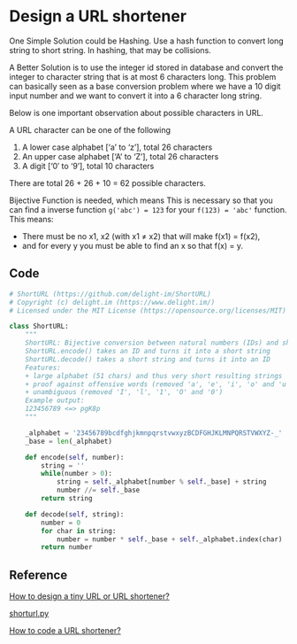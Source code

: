 # Design a URL shortener

One Simple Solution could be Hashing. Use a hash function to convert long string to short string. In hashing, that may be collisions.

A Better Solution is to use the integer id stored in database and convert the integer to character string that is at most 6 characters long. This problem can basically seen as a base conversion problem where we have a 10 digit input number and we want to convert it into a 6 character long string.

Below is one important observation about possible characters in URL.

A URL character can be one of the following
1) A lower case alphabet [‘a’ to ‘z’], total 26 characters
2) An upper case alphabet [‘A’ to ‘Z’], total 26 characters
3) A digit [‘0′ to ‘9’], total 10 characters

There are total 26 + 26 + 10 = 62 possible characters.

Bijective Function is needed, which means This is necessary so that you can find a inverse function `g('abc') = 123` for your `f(123) = 'abc'` function. This means:

* There must be no x1, x2 (with x1 ≠ x2) that will make f(x1) = f(x2),
* and for every y you must be able to find an x so that f(x) = y.
  
## Code

```python
# ShortURL (https://github.com/delight-im/ShortURL)
# Copyright (c) delight.im (https://www.delight.im/)
# Licensed under the MIT License (https://opensource.org/licenses/MIT)

class ShortURL:
	"""
	ShortURL: Bijective conversion between natural numbers (IDs) and short strings
	ShortURL.encode() takes an ID and turns it into a short string
	ShortURL.decode() takes a short string and turns it into an ID
	Features:
	+ large alphabet (51 chars) and thus very short resulting strings
	+ proof against offensive words (removed 'a', 'e', 'i', 'o' and 'u')
	+ unambiguous (removed 'I', 'l', '1', 'O' and '0')
	Example output:
	123456789 <=> pgK8p
	"""

	_alphabet = '23456789bcdfghjkmnpqrstvwxyzBCDFGHJKLMNPQRSTVWXYZ-_'
	_base = len(_alphabet)

	def encode(self, number):
		string = ''
		while(number > 0):
			string = self._alphabet[number % self._base] + string
			number //= self._base
		return string

	def decode(self, string):
		number = 0
		for char in string:
			number = number * self._base + self._alphabet.index(char)
		return number
```


## Reference

[How to design a tiny URL or URL shortener?](https://www.geeksforgeeks.org/how-to-design-a-tiny-url-or-url-shortener/)

[shorturl.py](https://github.com/delight-im/ShortURL/blob/master/Python/shorturl.py)

[How to code a URL shortener?](https://stackoverflow.com/questions/742013/how-to-code-a-url-shortener)
